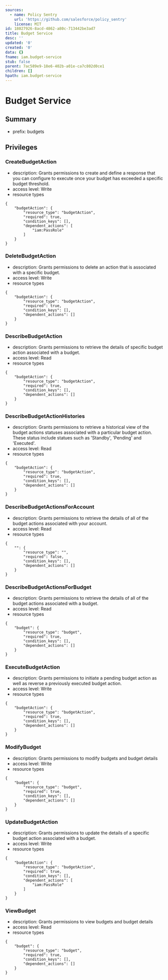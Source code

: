 ```yaml
---
sources:
  - name: Policy Sentry
    url: 'https://github.com/salesforce/policy_sentry'
    license: MIT
id: 18027926-8acd-4862-a80c-713442be3ad7
title: Budget Service
desc: ''
updated: '0'
created: '0'
data: {}
fname: iam.budget-service
stub: false
parent: 7ac589e9-18e6-402b-a01e-ca7c802d0ce1
children: []
hpath: iam.budget-service
---
```

# Budget Service

## Summary

- prefix: budgets

## Privileges

### CreateBudgetAction

- description: Grants permissions to create and define a response that you can configure to execute once your budget has exceeded a specific budget threshold.
- access level: Write
- resource types

```
{
    "budgetAction": {
        "resource_type": "budgetAction",
        "required": true,
        "condition_keys": [],
        "dependent_actions": [
            "iam:PassRole"
        ]
    }
}
```

### DeleteBudgetAction

- description: Grants permissions to delete an action that is associated with a specific budget.
- access level: Write
- resource types

```
{
    "budgetAction": {
        "resource_type": "budgetAction",
        "required": true,
        "condition_keys": [],
        "dependent_actions": []
    }
}
```

### DescribeBudgetAction

- description: Grants permissions to retrieve the details of specific budget action associated with a budget.
- access level: Read
- resource types

```
{
    "budgetAction": {
        "resource_type": "budgetAction",
        "required": true,
        "condition_keys": [],
        "dependent_actions": []
    }
}
```

### DescribeBudgetActionHistories

- description: Grants permissions to retrieve a historical view of the budget actions statuses associated with a particular budget action. These status include statues such as 'Standby', 'Pending' and 'Executed'.
- access level: Read
- resource types

```
{
    "budgetAction": {
        "resource_type": "budgetAction",
        "required": true,
        "condition_keys": [],
        "dependent_actions": []
    }
}
```

### DescribeBudgetActionsForAccount

- description: Grants permissions to retrieve the details of all of the budget actions associated with your account.
- access level: Read
- resource types

```
{
    "": {
        "resource_type": "",
        "required": false,
        "condition_keys": [],
        "dependent_actions": []
    }
}
```

### DescribeBudgetActionsForBudget

- description: Grants permissions to retrieve the details of all of the budget actions associated with a budget.
- access level: Read
- resource types

```
{
    "budget": {
        "resource_type": "budget",
        "required": true,
        "condition_keys": [],
        "dependent_actions": []
    }
}
```

### ExecuteBudgetAction

- description: Grants permissions to initiate a pending budget action as well as reverse a previously executed budget action.
- access level: Write
- resource types

```
{
    "budgetAction": {
        "resource_type": "budgetAction",
        "required": true,
        "condition_keys": [],
        "dependent_actions": []
    }
}
```

### ModifyBudget

- description: Grants permissions to modify budgets and budget details
- access level: Write
- resource types

```
{
    "budget": {
        "resource_type": "budget",
        "required": true,
        "condition_keys": [],
        "dependent_actions": []
    }
}
```

### UpdateBudgetAction

- description: Grants permissions to update the details of a specific budget action associated with a budget.
- access level: Write
- resource types

```
{
    "budgetAction": {
        "resource_type": "budgetAction",
        "required": true,
        "condition_keys": [],
        "dependent_actions": [
            "iam:PassRole"
        ]
    }
}
```

### ViewBudget

- description: Grants permissions to view budgets and budget details
- access level: Read
- resource types

```
{
    "budget": {
        "resource_type": "budget",
        "required": true,
        "condition_keys": [],
        "dependent_actions": []
    }
}
```
